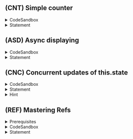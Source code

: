 ## (CNT) Simple counter
<details>
  <summary>CodeSandbox</summary>

https://codesandbox.io/s/cnt-8vpw1?file=/src/App.tsx
</details>

<details>
  <summary>Statement</summary>

Display two buttons for incrementing and decrementing the value.
Make it optimized so that on each render you pass exact same onClick functions to each button (not necessarily same function to both buttons)
</details>

## (ASD) Async displaying
<details>
  <summary>CodeSandbox</summary>

https://codesandbox.io/s/asd-23vuf?file=/src/App.tsx
</details>

<details>
  <summary>Statement</summary>

We are given function `fetchData` that returns a promise of string; Sometimes it resolves, sometimes it rejects.
```ts
const fetchData = (): Promise<string> => {
    return new Promise((resolve, reject) => {
        const time = Math.random() * 1000 + 500;
        setTimeout(() => {
            if (Math.random() > 0.5) {
                const userId = Math.floor(Math.random() * 10000);
                resolve(`Hello user${userId}!`);
            } else {
                reject(new Error("random error"));
            }
        }, time);
    });
}
```

🔹 Call fetchData and if promise resolves, render it on the page.  
🔹 Display loading text while promise is not fulfilled yet.  
🔹 If promise is rejected, display custom text on page and a single button. Clicking that button should retry calling fetchData and display loading text too, until promise is fulfilled (either resolved or rejected).
</details>

## (CNC) Concurrent updates of this.state

<details>
  <summary>CodeSandbox</summary>

https://codesandbox.io/s/cnc-fyvmu?file=/src/App.tsx
</details>

<details>
  <summary>Statement</summary>

🔹 Store some number in state with name `counter` and initial value 0.  
🔹 Write method without any parameters for incrementing `counter` by 1.  
🔹 Write another method without any parameters that calls first method **synchronously** two times.  
🔹 Render button which calls second method when clicked. Display `counter` too.  
🔹 Make sure that your first method is written correctly so that clicking button will cause incrementing `counter` by two.
</details>
<details>
  <summary>Hint</summary>

  Since passing new state object to setState does not update this.state synchronously, we can't achieve in this way.  
  Instead of passing an object, you can pass function to setState. In this updater function, you are passed most recent value of state and props (though props is irrelevant in this problem). You can return null if you do not want to update state, or partial state for updating it. For instance,
```ts
    this.setState((state, props) => {
        return {
            x: state.x - 1,
        };
    });
```
</details>

## (REF) Mastering Refs
<details>
  <summary>Prerequisites</summary>

⚫ Refs: https://reactjs.org/docs/refs-and-the-dom.html (Especially `Adding a Ref to a Class Component` section)
</details>

<details>
  <summary>CodeSandbox</summary>

https://codesandbox.io/s/ref-7twer?file=/src/App.tsx
</details>

<details>
  <summary>Statement</summary>

You are given uncontrollable child component.  
Parent component stores number of counters and renders that amount of child components. It has two buttons `Add counter` and `Increment all counters`.

🔸 You are not allowed to edit child component.  

🔹 Implement incrementCounters so that it increments counters of all child components that are rendered.

</details>
